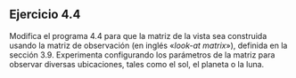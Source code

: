 ## Ejercicio 4.4

Modifica el programa 4.4 para que la matriz de la vista sea construida usando la matriz de observación (en inglés «_look-at matrix_»), definida en la sección 3.9. Experimenta configurando los parámetros de la matriz para observar diversas ubicaciones, tales como el sol, el planeta o la luna.
